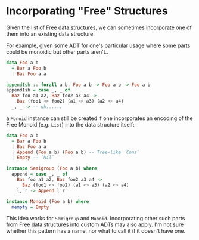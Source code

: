 # Incorporating "Free" Structures

Given the list of [Free data structures](../27-Free-Data-Structures.md), we can sometimes incorporate one of them into an existing data structure.

For example, given some ADT for one's particular usage where some parts could be monoidic but other parts aren't..
```purs
data Foo a b
  = Bar a Foo b
  | Baz Foo a a

appendIsh :: forall a b. Foo a b -> Foo a b -> Foo a b
appendIsh = case _, _ of
  Baz foo a1 a2, Baz foo2 a3 a4 ->
    Baz (foo1 <> foo2) (a1 <> a3) (a2 <> a4)
  _, _ -> -- uh......
```
a `Monoid` instance can still be created if one incorporates an encoding of the Free Monoid (e.g. `List`) into the data structure itself:
```purs
data Foo a b
  = Bar a Foo b
  | Baz Foo a a
  | Append (Foo a b) (Foo a b) -- Tree-like `Cons`
  | Empty -- `Nil`

instance Semigroup (Foo a b) where
  append = case _, _ of
    Baz foo a1 a2, Baz foo2 a3 a4 ->
      Baz (foo1 <> foo2) (a1 <> a3) (a2 <> a4)
    l, r -> Append l r

instance Monoid (Foo a b) where
  mempty = Empty
```

This idea works for `Semigroup` and `Monoid`. Incorporating other such parts from Free data structures into custom ADTs may also apply. I'm not sure whether this pattern has a name, nor what to call it if it doesn't have one.